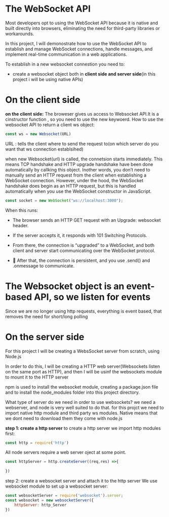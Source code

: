 # The WebSocket API

Most developers opt to using the WebSocket API because it is native and built directly into browsers, eliminating the need for third-party libraries or workarounds.

In this project, I will demonostrate  how to use the WebSocket API to establish and manage WebSocket connections, handle messages, and implement real-time communication in a web applications.

To establish in a new websocket connestion you need to: 

- create a websocket object both in **client side and server side**(in this project i will be using native APIs)


# On the client side
**on the client side:**
The broweser gives us access to Websocket API.It is a cinstructor function , so you need to use the new keywoerd. How to use the websocket API to return a client ws object:
```javascript
const ws = new Websocket(URL)
```
URL : tells the client where to send the request to(on which server do you want that ws connection establsihed)

when new Websocket(url) is called, the connetsion starts immediately. This means TCP handshake and HTTP upgrade handshake have been done automatically by callking this object.
Inother words, you don’t need to manually send an HTTP request from the client when establishing a WebSocket connection. However, under the hood, the WebSocket handshake does begin as an HTTP request, but this is handled automatically when you use the WebSocket constructor in JavaScript.

```javascript
const socket = new WebSocket("ws://localhost:3000");
```
When this runs:

- The browser sends an HTTP GET request with an Upgrade: websocket header.

- If the server accepts it, it responds with 101 Switching Protocols.

- From there, the connection is “upgraded” to a WebSocket, and both client and server start communicating over the WebSocket protocol.

- 🔁 After that, the connection is persistent, and you use .send() and .onmessage to communicate.

# The Websocket object is an event-based API, so we listen for events

Since we are no longer using http requests, everything is event based, that removes the need for short/long polling


# On the server side
For this project I will be creating a WebsSocket server from scratch, using Node.js

In order to do this, I will be creating a HTTP web server(Websockets listen on the same port as HTTP), and then I will be usinf the websockets module to mount it to the HTTP server

npm is used to install the websocket module, creating a package.json file and to install the node_modules folder into this project directory.

What type of server do we need in order to use websockets?
we need a webserver, and node is very well suited to do that.
for this projct we need to import native http module and third party ws modules. Native means that we dont need to download them they come with node.js


**step 1: create a http server**
to create a http server we import http modules first:
```javascript
const http = require('http')
```
All node servers require a web server oject at some point.

```javascript
const httpServer = http.createServer((req,res) =>{
    
})
```

step 2: create a websocket server and attach it to the http server
We use websocket module to set up a websocket server:

```javascript
const websocketServer = require('websocket').server;
const websocket = new websocketServer({
    httpServer: http_Server
})
```